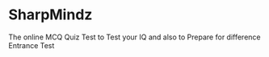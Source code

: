 # SharpMindz
The online MCQ Quiz Test to Test your IQ and also to Prepare for difference Entrance Test

